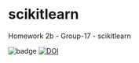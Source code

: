 # scikitlearn
Homework 2b - Group-17 - scikitlearn


![badge](https://github.com/nehajaideep/scikitlearn/actions/workflows/project.yml/badge.svg)
[![DOI](https://zenodo.org/badge/DOI/10.5281/zenodo.5365005.svg)](https://doi.org/10.5281/zenodo.5365005)
